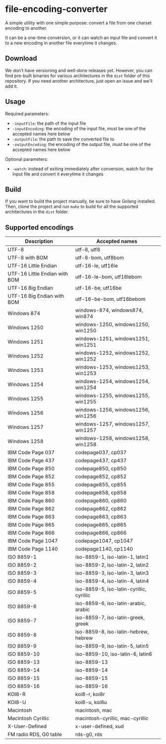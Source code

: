 # file-encoding-converter

A simple utility with one simple purpose: convert a file from one charset encoding to another.

It can be a one-time conversion, or it can watch an input file and convert it to a new encoding in another file everytime it changes.

## Download
We don't have versioning and well-done releases yet. However, you can find pre-built binaries for various architectures in the `dist` folder of this repository. If you need another architecture, just open an issue and we'll add it.

## Usage
Required parameters:
- `-inputFile`: the path of the input file
- `-inputEncoding`: the encoding of the input file, must be one of the accepted names here below
- `-outputFile`: the path to save the converted file to
- `-outputEncoding`: the encoding of the output file, must be one of the accepted names here below

Optional parameters:
- `-watch`: instead of exiting immediately after conversion, watch for the input file and convert it everytime it changes

## Build
If you want to build the project manually, be sure to have Golang installed.
Then, clone the project and run `make` to build for all the supported architectures in the `dist` folder.

## Supported encodings
|                   Description |                           Accepted names |
| ----------------------------- | ---------------------------------------- |
| UTF-8 |                              utf-8, utf8 |
| UTF-8 with BOM |                       utf-8-bom, utf8bom |
| UTF-16 Little Endian |                       utf-16-le, utf16le |
| UTF-16 Little Endian with BOM |                utf-16-le-bom, utf16lebom |
| UTF-16 Big Endian |                       utf-16-be, utf16be |
| UTF-16 Big Endian with BOM |                utf-16-be-bom, utf16bebom |
| Windows 874 |          windows-874, windows874, win874 |
| Windows 1250 |       windows-1250, windows1250, win1250 |
| Windows 1251 |       windows-1251, windows1251, win1251 |
| Windows 1252 |       windows-1252, windows1252, win1252 |
| Windows 1253 |       windows-1253, windows1253, win1253 |
| Windows 1254 |       windows-1254, windows1254, win1254 |
| Windows 1255 |       windows-1255, windows1255, win1255 |
| Windows 1256 |       windows-1256, windows1256, win1256 |
| Windows 1257 |       windows-1257, windows1257, win1257 |
| Windows 1258 |       windows-1258, windows1258, win1258 |
| IBM Code Page 037 |                       codepage037, cp037 |
| IBM Code Page 437 |                       codepage437, cp437 |
| IBM Code Page 850 |                       codepage850, cp850 |
| IBM Code Page 852 |                       codepage852, cp852 |
| IBM Code Page 855 |                       codepage855, cp855 |
| IBM Code Page 858 |                       codepage858, cp858 |
| IBM Code Page 860 |                       codepage860, cp860 |
| IBM Code Page 862 |                       codepage862, cp862 |
| IBM Code Page 863 |                       codepage863, cp863 |
| IBM Code Page 865 |                       codepage865, cp865 |
| IBM Code Page 866 |                       codepage866, cp866 |
| IBM Code Page 1047 |                     codepage1047, cp1047 |
| IBM Code Page 1140 |                     codepage1140, cp1140 |
| ISO 8859-1 |          iso-8859-1, iso-latin-1, latin1 |
| ISO 8859-2 |          iso-8859-2, iso-latin-2, latin2 |
| ISO 8859-3 |          iso-8859-3, iso-latin-3, latin3 |
| ISO 8859-4 |          iso-8859-4, iso-latin-4, latin4 |
| ISO 8859-5 | iso-8859-5, iso-latin-cyrillic, cyrillic |
| ISO 8859-6 |     iso-8859-6, iso-latin-arabic, arabic |
| ISO 8859-7 |       iso-8859-7, iso-latin-greek, greek |
| ISO 8859-8 |     iso-8859-8, iso-latin-hebrew, hebrew |
| ISO 8859-9 |          iso-8859-9, iso-latin-5, latin5 |
| ISO 8859-10 |         iso-8859-10, iso-latin-6, latin6 |
| ISO 8859-13 |                              iso-8859-13 |
| ISO 8859-14 |                              iso-8859-14 |
| ISO 8859-15 |                              iso-8859-15 |
| ISO 8859-16 |                              iso-8859-16 |
| KOI8-R |                            koi8-r, koi8r |
| KOI8-U |                            koi8-u, koi8u |
| Macintosh |                           macintosh, mac |
| Macintosh Cyrillic |         macintosh-cyrillic, mac-cyrillic |
| X-User-Defined |                      x-user-defined, xud |
| FM radio RDS, G0 table |                              rds-g0, rds |
